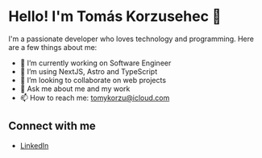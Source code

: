 # Hello! I'm Tomás Korzusehec 👋

I'm a passionate developer who loves technology and programming. Here are a few things about me:

- 🔭 I’m currently working on Software Engineer
- 🌱 I’m using NextJS, Astro and TypeScript
- 👯 I’m looking to collaborate on web projects
- 💬 Ask me about me and my work
- 📫 How to reach me: [tomykorzu@icloud.com](mailto:tomykorzu@icloud.com)

## Connect with me
- [LinkedIn](https://www.linkedin.com/in/tomas-korzusehec)
